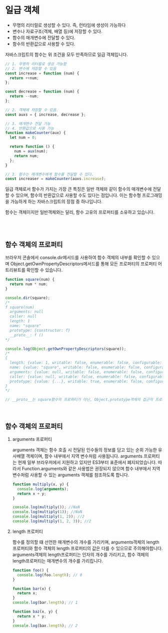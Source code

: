# 일급 객체

- 무명의 리터럴로 생성할 수 있다. 즉, 런타임에 생성이 가능하다
- 변수나 자료구조(객체, 배열 등)에 저장할 수 있다.
- 함수의 매개변수에 전달할 수 있다.
- 함수의 반환값으로 사용할 수 있다.

자바스크립트의 함수는 위 조건을 모두 만족하므로 일급 객체입니다.

```javascript
// 1. 무명의 리터럴로 생성 가능함
// 2. 변수에 저장할 수 있음
const increase = function (num) {
  return ++num;
};

const decrease = function (num) {
  return --num;
};

// 2. 객체에 저장할 수 있음.
const auxs = { increase, decrease };

// 3. 매개변수 전달 가능
// 4. 반환값으로 사용 가능
function makeCounter(aux) {
  let num = 0;

  return function () {
    num = aux(num);
    return num;
  };
}

// 3. 함수는 매개변수에게 함수를 전달할 수 있다.
const increaser = makeCounter(auxs.increase);
```

일급 객체로서 함수가 가지는 가장 큰 특징은 일반 객체와 같이 함수의 매개변수에 전달할 수 있으며, 함수의 반환값으로 사용할 수도 있다는 점입니다. 이는 함수형 프로그래밍을 가능하게 하는 자바스크립트의 장점 중 하나입니다.

함수는 객체이지만 일반객체와는 달리, 함수 고유의 프로퍼티를 소유하고 있습니다.

</br></br>

## 함수 객체의 프로퍼티

브라우저 콘솔에서 console.dir메서드를 사용하여 함수 객체의 내부를 확인할 수 있으며 Object.getOwnPropertyDescriptors메서드를 통해 모든 프로퍼티의 프로퍼티 어트리뷰트를 확인할 수 있습니다.

```javascript
function square(num) {
  return num * num;
}

console.dir(square);
/* 
f square(num)
  arguments: null
  caller: null
  length: 1
  name: "square"
  prototype: {constructor: f}
  __proto__: f ()
*/

console.log(Object.getOwnPropertyDescriptors(square));
/*
{
  length: {value: 1, writable: false, enumerable: false, configurable: true},
  name: {value: "square", writable: false, enumerable: false, configurable: true},
  arguments: {value: null, writable: false, enumerable: false, configurable: false},
  caller: {value: null, writable: false, enumerable: false, configurable: false},
  prototype: {value: {...}, writable: true, enumerable: false, configurable: false},
}
*/

// __proto__는 square함수의 프로퍼티가 아닌, Object.prototype객체의 접근자 프로퍼티입니다.
```

</br>

## 함수 객체의 프로퍼티

1. arguments 프로퍼티

   arguments 객체는 함수 호출 시 전달된 인수들의 정보를 담고 있는 순회 가능한 유사배열 객체이며, 함수 내부에서 지역 변수처럼 사용됩니다.
   arguments 프로퍼티는 현재 일부 브라우저에서 지원하고 있지만 ES3부터 표준에서 폐지되었습니다. 따라서 Function.arguments와 같은 사용법은 권장되지 않으며 함수 내부에서 지역 변수처럼 사용할 수 있는 arguments 객체를 참조하도록 합니다.

   ```javascript
   function multiply(x, y) {
     console.log(arguments);
     return x + y;
   }

   console.log(multiply()); //NaN
   console.log(multiply(1)); //NaN
   console.log(multiply(1, 2)); //2
   console.log(multiply(1, 2, 3)); //2
   ```

2. length 프로퍼티

   함수를 정의할 떄 선언한 매개변수의 개수를 가리키며, arguments객체의 length프로퍼티와 함수 객체의 length 프로퍼티의 값은 다를 수 있으므로 주의해야합니다. arguments객체의 length프로퍼티는 인자의 개수를 가리키고, 함수 객체의 length프로퍼티는 매개변수의 개수를 가리킵니다.

   ```javascript
   function foo() {
     console.log(foo.length); // 0
   }

   function bar(x) {
     return x;
   }
   console.log(bar.length); // 1

   function baz(x, y) {
     return x * y;
   }
   console.log(bax.length); // 2
   ```
